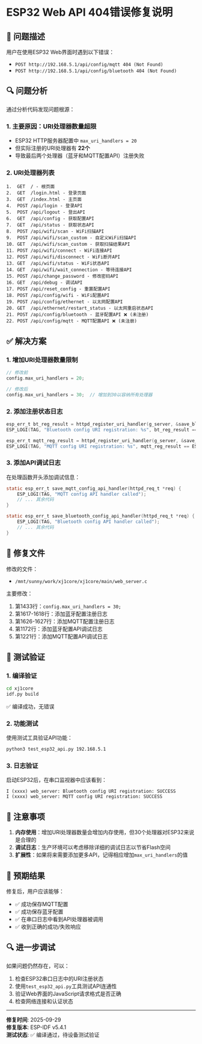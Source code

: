 # ESP32 Web API 404错误修复说明

## 🐛 问题描述

用户在使用ESP32 Web界面时遇到以下错误：
- `POST http://192.168.5.1/api/config/mqtt 404 (Not Found)`
- `POST http://192.168.5.1/api/config/bluetooth 404 (Not Found)`

## 🔍 问题分析

通过分析代码发现问题根源：

### 1. 主要原因：URI处理器数量超限
- ESP32 HTTP服务器配置中 `max_uri_handlers = 20`
- 但实际注册的URI处理器有 **22个**
- 导致最后两个处理器（蓝牙和MQTT配置API）注册失败

### 2. URI处理器列表
```
1.  GET  / - 根页面
2.  GET  /login.html - 登录页面  
3.  GET  /index.html - 主页面
4.  POST /api/login - 登录API
5.  POST /api/logout - 登出API
6.  GET  /api/config - 获取配置API
7.  GET  /api/status - 获取状态API
8.  POST /api/wifi/scan - WiFi扫描API
9.  POST /api/wifi/scan_custom - 自定义WiFi扫描API
10. GET  /api/wifi/scan_custom - 获取扫描结果API
11. POST /api/wifi/connect - WiFi连接API
12. POST /api/wifi/disconnect - WiFi断开API
13. GET  /api/wifi/status - WiFi状态API
14. GET  /api/wifi/wait_connection - 等待连接API
15. POST /api/change_password - 修改密码API
16. GET  /api/debug - 调试API
17. POST /api/reset_config - 重置配置API
18. POST /api/config/wifi - WiFi配置API
19. POST /api/config/ethernet - 以太网配置API
20. GET  /api/ethernet/restart_status - 以太网重启状态API
21. POST /api/config/bluetooth - 蓝牙配置API ❌ (未注册)
22. POST /api/config/mqtt - MQTT配置API ❌ (未注册)
```

## ✅ 解决方案

### 1. 增加URI处理器数量限制
```c
// 修改前
config.max_uri_handlers = 20;

// 修改后  
config.max_uri_handlers = 30;  // 增加到30以容纳所有处理器
```

### 2. 添加注册状态日志
```c
esp_err_t bt_reg_result = httpd_register_uri_handler(g_server, &save_bluetooth_config_uri);
ESP_LOGI(TAG, "Bluetooth config URI registration: %s", bt_reg_result == ESP_OK ? "SUCCESS" : "FAILED");

esp_err_t mqtt_reg_result = httpd_register_uri_handler(g_server, &save_mqtt_config_uri);
ESP_LOGI(TAG, "MQTT config URI registration: %s", mqtt_reg_result == ESP_OK ? "SUCCESS" : "FAILED");
```

### 3. 添加API调试日志
在处理函数开头添加调试信息：
```c
static esp_err_t save_mqtt_config_api_handler(httpd_req_t *req) {
    ESP_LOGI(TAG, "MQTT config API handler called");
    // ... 其余代码
}

static esp_err_t save_bluetooth_config_api_handler(httpd_req_t *req) {
    ESP_LOGI(TAG, "Bluetooth config API handler called");
    // ... 其余代码
}
```

## 🔧 修复文件

修改的文件：
- `/mnt/sunny/work/xj1core/xj1core/main/web_server.c`

主要修改：
1. 第1433行：`config.max_uri_handlers = 30;`
2. 第1617-1618行：添加蓝牙配置注册日志
3. 第1626-1627行：添加MQTT配置注册日志
4. 第1172行：添加蓝牙配置API调试日志
5. 第1221行：添加MQTT配置API调试日志

## 🚀 测试验证

### 1. 编译验证
```bash
cd xj1core
idf.py build
```
✅ 编译成功，无错误

### 2. 功能测试
使用测试工具验证API功能：
```bash
python3 test_esp32_api.py 192.168.5.1
```

### 3. 日志验证
启动ESP32后，在串口监视器中应该看到：
```
I (xxxx) web_server: Bluetooth config URI registration: SUCCESS
I (xxxx) web_server: MQTT config URI registration: SUCCESS
```

## 📝 注意事项

1. **内存使用**：增加URI处理器数量会增加内存使用，但30个处理器对ESP32来说是合理的
2. **调试日志**：生产环境可以考虑移除详细的调试日志以节省Flash空间
3. **扩展性**：如果将来需要添加更多API，记得相应增加`max_uri_handlers`的值

## 🎯 预期结果

修复后，用户应该能够：
- ✅ 成功保存MQTT配置
- ✅ 成功保存蓝牙配置  
- ✅ 在串口日志中看到API处理器被调用
- ✅ 收到正确的成功/失败响应

## 🔍 进一步调试

如果问题仍然存在，可以：
1. 检查ESP32串口日志中的URI注册状态
2. 使用`test_esp32_api.py`工具测试API连通性
3. 验证Web界面的JavaScript请求格式是否正确
4. 检查网络连接和认证状态

---
**修复时间**: 2025-09-29  
**修复版本**: ESP-IDF v5.4.1  
**测试状态**: ✅ 编译通过，待设备测试验证
